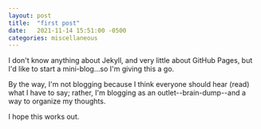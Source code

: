 ```yaml
---
layout: post
title:  "first post"
date:   2021-11-14 15:51:00 -0500
categories: miscellaneous
---
```

I don't know anything about Jekyll, and very little about GitHub Pages, but I'd like to start a mini-blog...so I'm giving this a go.

By the way, I'm not blogging because I think everyone should hear (read) what I have to say; rather, I'm blogging as an outlet--brain-dump--and a way to organize my thoughts.

I hope this works out.